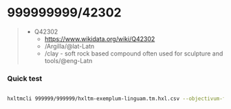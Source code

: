 # 999999999/42302
> - Q42302
>   - https://www.wikidata.org/wiki/Q42302
>   - /Argilla/@lat-Latn
>   - /clay - soft rock based compound often used for sculpture and tools/@eng-Latn



### Quick test
```bash

hxltmcli 999999/999999/hxltm-exemplum-linguam.tm.hxl.csv --objectivum-formulam='999999999/42302/exemplum-linguam.🗣️.json' --tmeta='999999/999999/hxltm-exemplum-linguam.tmeta.yml'

```